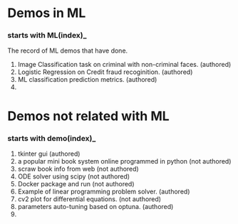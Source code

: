 # Demos in ML
### starts with ML(index)_
The record of ML demos that have done.
1. Image Classification task on criminal with non-criminal faces. (authored)
2. Logistic Regression on Credit fraud recoginition. (authored)
3. ML classification prediction metrics. (authored)
4. 



# Demos not related with ML
### starts with demo(index)_
1. tkinter gui (authored)
2. a popular mini book system online programmed in python (not authored)
3. scraw book info from web (not authored)
4. ODE solver using scipy (not authored)
5. Docker package and run (not authored)
6. Example of linear programming problem solver. (authored)
7. cv2 plot for differential equations. (not authored)
8. parameters auto-tuning based on optuna. (authored)
9. 
